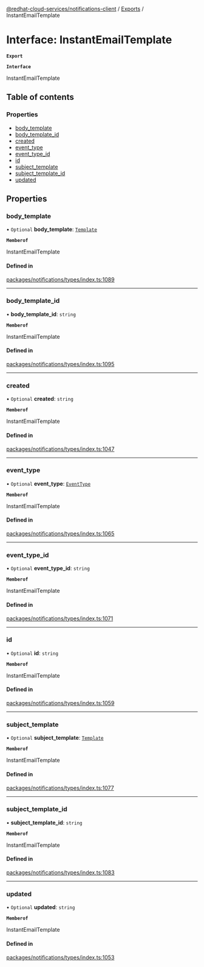 [@redhat-cloud-services/notifications-client](../README.md) / [Exports](../modules.md) / InstantEmailTemplate

# Interface: InstantEmailTemplate

**`Export`**

**`Interface`**

InstantEmailTemplate

## Table of contents

### Properties

- [body\_template](InstantEmailTemplate.md#body_template)
- [body\_template\_id](InstantEmailTemplate.md#body_template_id)
- [created](InstantEmailTemplate.md#created)
- [event\_type](InstantEmailTemplate.md#event_type)
- [event\_type\_id](InstantEmailTemplate.md#event_type_id)
- [id](InstantEmailTemplate.md#id)
- [subject\_template](InstantEmailTemplate.md#subject_template)
- [subject\_template\_id](InstantEmailTemplate.md#subject_template_id)
- [updated](InstantEmailTemplate.md#updated)

## Properties

### body\_template

• `Optional` **body\_template**: [`Template`](Template.md)

**`Memberof`**

InstantEmailTemplate

#### Defined in

[packages/notifications/types/index.ts:1089](https://github.com/RedHatInsights/javascript-clients/blob/master/packages/notifications/types/index.ts#L1089)

___

### body\_template\_id

• **body\_template\_id**: `string`

**`Memberof`**

InstantEmailTemplate

#### Defined in

[packages/notifications/types/index.ts:1095](https://github.com/RedHatInsights/javascript-clients/blob/master/packages/notifications/types/index.ts#L1095)

___

### created

• `Optional` **created**: `string`

**`Memberof`**

InstantEmailTemplate

#### Defined in

[packages/notifications/types/index.ts:1047](https://github.com/RedHatInsights/javascript-clients/blob/master/packages/notifications/types/index.ts#L1047)

___

### event\_type

• `Optional` **event\_type**: [`EventType`](EventType.md)

**`Memberof`**

InstantEmailTemplate

#### Defined in

[packages/notifications/types/index.ts:1065](https://github.com/RedHatInsights/javascript-clients/blob/master/packages/notifications/types/index.ts#L1065)

___

### event\_type\_id

• `Optional` **event\_type\_id**: `string`

**`Memberof`**

InstantEmailTemplate

#### Defined in

[packages/notifications/types/index.ts:1071](https://github.com/RedHatInsights/javascript-clients/blob/master/packages/notifications/types/index.ts#L1071)

___

### id

• `Optional` **id**: `string`

**`Memberof`**

InstantEmailTemplate

#### Defined in

[packages/notifications/types/index.ts:1059](https://github.com/RedHatInsights/javascript-clients/blob/master/packages/notifications/types/index.ts#L1059)

___

### subject\_template

• `Optional` **subject\_template**: [`Template`](Template.md)

**`Memberof`**

InstantEmailTemplate

#### Defined in

[packages/notifications/types/index.ts:1077](https://github.com/RedHatInsights/javascript-clients/blob/master/packages/notifications/types/index.ts#L1077)

___

### subject\_template\_id

• **subject\_template\_id**: `string`

**`Memberof`**

InstantEmailTemplate

#### Defined in

[packages/notifications/types/index.ts:1083](https://github.com/RedHatInsights/javascript-clients/blob/master/packages/notifications/types/index.ts#L1083)

___

### updated

• `Optional` **updated**: `string`

**`Memberof`**

InstantEmailTemplate

#### Defined in

[packages/notifications/types/index.ts:1053](https://github.com/RedHatInsights/javascript-clients/blob/master/packages/notifications/types/index.ts#L1053)
